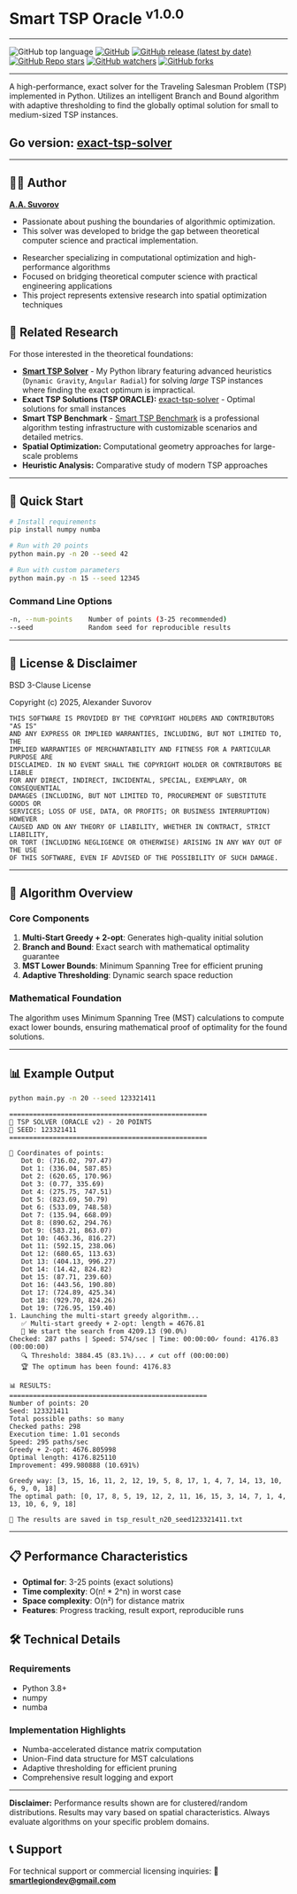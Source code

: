 # Smart TSP Oracle <sup>v1.0.0</sup>

---

![GitHub top language](https://img.shields.io/github/languages/top/smartlegionlab/smart-tsp-oracle)
[![GitHub](https://img.shields.io/github/license/smartlegionlab/smart-tsp-oracle)](https://github.com/smartlegionlab/smart-tsp-oracle/blob/master/LICENSE)
[![GitHub release (latest by date)](https://img.shields.io/github/v/release/smartlegionlab/smart-tsp-oracle)](https://github.com/smartlegionlab/smart-tsp-oracle/)
[![GitHub Repo stars](https://img.shields.io/github/stars/smartlegionlab/smart-tsp-oracle?style=social)](https://github.com/smartlegionlab/smart-tsp-oracle/)
[![GitHub watchers](https://img.shields.io/github/watchers/smartlegionlab/smart-tsp-oracle?style=social)](https://github.com/smartlegionlab/smart-tsp-oracle/)
[![GitHub forks](https://img.shields.io/github/forks/smartlegionlab/smart-tsp-oracle?style=social)](https://github.com/smartlegionlab/smart-tsp-oracle/)

---

A high-performance, exact solver for the Traveling Salesman Problem (TSP) implemented in Python. Utilizes an intelligent Branch and Bound algorithm with adaptive thresholding to find the globally optimal solution for small to medium-sized TSP instances.

## Go version: [exact-tsp-solver](https://github.com/smartlegionlab/exact-tsp-solver)

---

## 👨‍💻 Author

[**A.A. Suvorov**](https://github.com/smartlegionlab/)

*   Passionate about pushing the boundaries of algorithmic optimization.
*   This solver was developed to bridge the gap between theoretical computer science and practical implementation.

- Researcher specializing in computational optimization and high-performance algorithms
- Focused on bridging theoretical computer science with practical engineering applications
- This project represents extensive research into spatial optimization techniques

## 🔗 Related Research

For those interested in the theoretical foundations:

- **[Smart TSP Solver](https://github.com/smartlegionlab/smart-tsp-oracle)** - My Python library featuring advanced heuristics (`Dynamic Gravity`, `Angular Radial`) for solving *large* TSP instances where finding the exact optimum is impractical.
- **Exact TSP Solutions (TSP ORACLE):** [exact-tsp-solver](https://github.com/smartlegionlab/exact-tsp-solver) - Optimal solutions for small instances
- **Smart TSP Benchmark** - [Smart TSP Benchmark](https://github.com/smartlegionlab/smart-tsp-benchmark) is a professional algorithm testing infrastructure with customizable scenarios and detailed metrics.
- **Spatial Optimization:** Computational geometry approaches for large-scale problems
- **Heuristic Analysis:** Comparative study of modern TSP approaches

---

## 🚀 Quick Start

```bash
# Install requirements
pip install numpy numba

# Run with 20 points
python main.py -n 20 --seed 42

# Run with custom parameters
python main.py -n 15 --seed 12345
```

### Command Line Options

```bash
-n, --num-points    Number of points (3-25 recommended)
--seed              Random seed for reproducible results
```

---

## 📜 License & Disclaimer

BSD 3-Clause License

Copyright (c) 2025, Alexander Suvorov

    THIS SOFTWARE IS PROVIDED BY THE COPYRIGHT HOLDERS AND CONTRIBUTORS "AS IS"
    AND ANY EXPRESS OR IMPLIED WARRANTIES, INCLUDING, BUT NOT LIMITED TO, THE
    IMPLIED WARRANTIES OF MERCHANTABILITY AND FITNESS FOR A PARTICULAR PURPOSE ARE
    DISCLAIMED. IN NO EVENT SHALL THE COPYRIGHT HOLDER OR CONTRIBUTORS BE LIABLE
    FOR ANY DIRECT, INDIRECT, INCIDENTAL, SPECIAL, EXEMPLARY, OR CONSEQUENTIAL
    DAMAGES (INCLUDING, BUT NOT LIMITED TO, PROCUREMENT OF SUBSTITUTE GOODS OR
    SERVICES; LOSS OF USE, DATA, OR PROFITS; OR BUSINESS INTERRUPTION) HOWEVER
    CAUSED AND ON ANY THEORY OF LIABILITY, WHETHER IN CONTRACT, STRICT LIABILITY,
    OR TORT (INCLUDING NEGLIGENCE OR OTHERWISE) ARISING IN ANY WAY OUT OF THE USE
    OF THIS SOFTWARE, EVEN IF ADVISED OF THE POSSIBILITY OF SUCH DAMAGE.

---

## 🧠 Algorithm Overview

### Core Components

1. **Multi-Start Greedy + 2-opt**: Generates high-quality initial solution
2. **Branch and Bound**: Exact search with mathematical optimality guarantee
3. **MST Lower Bounds**: Minimum Spanning Tree for efficient pruning
4. **Adaptive Thresholding**: Dynamic search space reduction

### Mathematical Foundation

The algorithm uses Minimum Spanning Tree (MST) calculations to compute exact lower bounds, ensuring mathematical proof of optimality for the found solutions.

---

## 📊 Example Output

```bash
python main.py -n 20 --seed 123321411
```

```
==================================================
🚀 TSP SOLVER (ORACLE v2) - 20 POINTS
🔢 SEED: 123321411
==================================================

📍 Coordinates of points:
   Dot 0: (716.02, 797.47)
   Dot 1: (336.04, 587.85)
   Dot 2: (620.65, 170.96)
   Dot 3: (0.77, 335.69)
   Dot 4: (275.75, 747.51)
   Dot 5: (823.69, 50.79)
   Dot 6: (533.09, 748.58)
   Dot 7: (135.94, 668.09)
   Dot 8: (890.62, 294.76)
   Dot 9: (583.21, 863.07)
   Dot 10: (463.36, 816.27)
   Dot 11: (592.15, 238.06)
   Dot 12: (680.65, 113.63)
   Dot 13: (404.13, 996.27)
   Dot 14: (14.42, 824.82)
   Dot 15: (87.71, 239.60)
   Dot 16: (443.56, 190.80)
   Dot 17: (724.89, 425.34)
   Dot 18: (929.70, 824.26)
   Dot 19: (726.95, 159.40)
1. Launching the multi-start greedy algorithm...
   ✅ Multi-start greedy + 2-opt: length = 4676.81
   🎯 We start the search from 4209.13 (90.0%)
Checked: 287 paths | Speed: 574/sec | Time: 00:00:00✓ found: 4176.83 (00:00:00)
   🔍 Threshold: 3884.45 (83.1%)... ✗ cut off (00:00:00)
   🏆 The optimum has been found: 4176.83

📊 RESULTS:
==================================================
Number of points: 20
Seed: 123321411
Total possible paths: so many
Checked paths: 298
Execution time: 1.01 seconds
Speed: 295 paths/sec
Greedy + 2-opt: 4676.805998
Optimal length: 4176.825110
Improvement: 499.980888 (10.691%)

Greedy way: [3, 15, 16, 11, 2, 12, 19, 5, 8, 17, 1, 4, 7, 14, 13, 10, 6, 9, 0, 18]
The optimal path: [0, 17, 8, 5, 19, 12, 2, 11, 16, 15, 3, 14, 7, 1, 4, 13, 10, 6, 9, 18]

💾 The results are saved in tsp_result_n20_seed123321411.txt
```

---

## 📋 Performance Characteristics

- **Optimal for**: 3-25 points (exact solutions)
- **Time complexity**: O(n! * 2^n) in worst case
- **Space complexity**: O(n²) for distance matrix
- **Features**: Progress tracking, result export, reproducible runs

## 🛠️ Technical Details

### Requirements
- Python 3.8+
- numpy
- numba

### Implementation Highlights
- Numba-accelerated distance matrix computation
- Union-Find data structure for MST calculations
- Adaptive thresholding for efficient pruning
- Comprehensive result logging and export

---

**Disclaimer:** Performance results shown are for clustered/random distributions. 
Results may vary based on spatial characteristics. 
Always evaluate algorithms on your specific problem domains.

## 📞 Support

For technical support or commercial licensing inquiries:
📧 **smartlegiondev@gmail.com**
